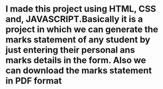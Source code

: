 # I made this project using HTML, CSS and, JAVASCRIPT.Basically it is a project in which we can generate the marks statement of any student by just entering their personal ans marks details in the form. Also we can download the marks statement in PDF format
